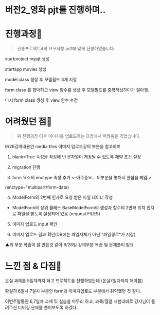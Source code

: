 # 버전2_영화 pjt를 진행하며..


# 진행과정😤
> 관통프로젝트4의 요구사항 pdf에 맞게 진행하였습니다.

startproject mypjt 생성

startapp movies 생성

model class 생성 후 모델필드 3개 지정

form class 를 깜박하고 view 함수를 생성 후 모델필드를 중복작성하다가 알아챔.

다시 form class 생성 후 view 함수 수정



# 어려웠던 점🍺
> 위 진행과정 이후 이미지를 업로드하는 과정에서 어려움을 겪었습니다.

9/26강의내용인 media files 이미지 업로드강의 부분을 참고하여

1. blank=True 속성을 작성해 빈 문자열이 저장될 수 있도록 제약 조건 설정
   
2. migration 진행

3. form 요소의 enctype 속성 추가 <-아주중요... 이부분을 놓쳐서 한참을 헤멤.>

(enctype="multipart/form-data)

4. ModelForm의 2번째 인자로 요청 받은 파일 데이터 작성
   
  - ModelForm의 상위 클래스 BaseModelForm의 생성자 함수의 2번째 위치 인자로 파일을 받도록 설정되어 있음
  (request.FILES)

5. 이미지 업로드 input 확인
   
6. 이미지 업로드 결과 확인(DB에는 파일자체가 아닌 "파일경로"가 저장)
   
▲위 부분 학습이 잘 안된것 같아 9/26일 강의부분 복습 및 문제풀이 필요



# 느낀 점 & 다짐🥕
온실 과제를 5일차까지 하고 프로젝트를 진행하였는데 (온실7일차까지 해야함)

확실히 6일차 7일차 부분인 form과 이미지업로드 부분에서 취약했던 것 같다.

이번주말동안 6,7일차 과제 및 실습을 마무리 하고, 과목/월말 시험대비로 강사님이 올려주신 디버깅 문제를 풀어보도록 하겠다.

